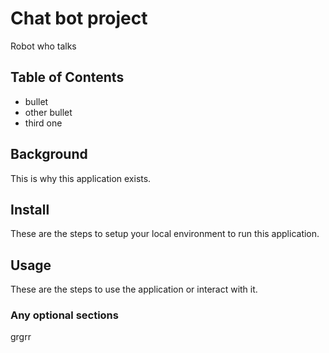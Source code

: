 # Chat bot project

Robot who talks

## Table of Contents

- bullet
- other bullet
- third one

## Background

This is why this application exists.

## Install

These are the steps to setup your local environment to run this application.

## Usage

These are the steps to use the application or interact with it.

### Any optional sections

grgrr
